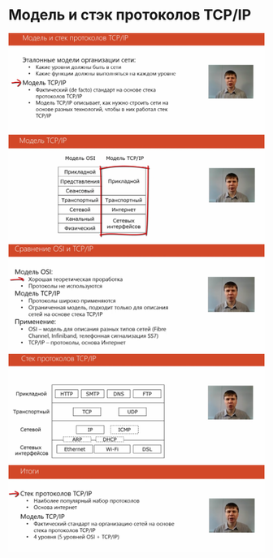# Модель и стэк протоколов TCP/IP

![](ksnip_20240515-194337.png)
![](ksnip_20240515-194448.png)
![](ksnip_20240515-194811.png)
![](ksnip_20240515-194917.png)
![](ksnip_20240515-195306.png)

